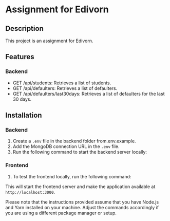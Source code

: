 # Assignment for Edivorn

## Description

This project is an assignment for Edivorn.

## Features

### Backend

- GET /api/students: Retrieves a list of students.
- GET /api/defaulters: Retrieves a list of defaulters.
- GET /api/defaulters/last30days: Retrieves a list of defaulters for the last 30 days.

## Installation

### Backend

1. Create a `.env` file in the backend folder from.env.example.
2. Add the MongoDB connection URL in the `.env` file.
3. Run the following command to start the backend server locally:


### Frontend

1. To test the frontend locally, run the following command:

This will start the frontend server and make the application available at `http://localhost:3000`.

Please note that the instructions provided assume that you have Node.js and Yarn installed on your machine. Adjust the commands accordingly if you are using a different package manager or setup.


 
 
